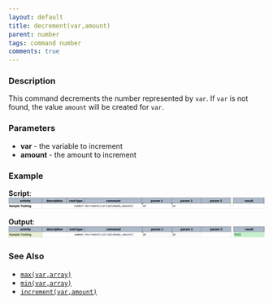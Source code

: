 ```yaml
---
layout: default
title: decrement(var,amount)
parent: number
tags: command number
comments: true
---
```



### Description
This command decrements the number represented by `var`.  If `var` is not found, the value `amount` will be created for 
`var`.


### Parameters
- **var** - the variable to increment
- **amount** - the amount to increment


### Example
**Script**:<br/>
![script](image/decrement_01.png)

**Output**:<br/>
![output](image/decrement_02.png)


### See Also
- [`max(var,array)`](max(var,array))
- [`min(var,array)`](min(var,array))
- [`increment(var,amount)`](increment(var,amount))
